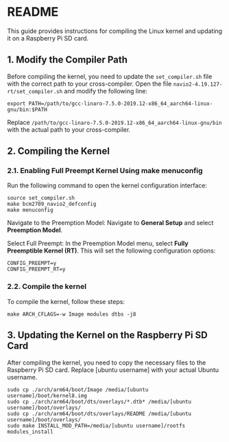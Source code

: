 # README

This guide provides instructions for compiling the Linux kernel and updating it on a Raspberry Pi SD card.

## 1. Modify the Compiler Path

Before compiling the kernel, you need to update the `set_compiler.sh` file with the correct path to your cross-compiler. Open the file `navio2-4.19.127-rt/set_compiler.sh` and modify the following line:

```
export PATH=/path/to/gcc-linaro-7.5.0-2019.12-x86_64_aarch64-linux-gnu/bin:$PATH
```
Replace `/path/to/gcc-linaro-7.5.0-2019.12-x86_64_aarch64-linux-gnu/bin` with the actual path to your cross-compiler.

## 2. Compiling the Kernel
### 2.1. Enabling Full Preempt Kernel Using make menuconfig
Run the following command to open the kernel configuration interface:
```
source set_compiler.sh
make bcm2709_navio2_defconfig
make menuconfig
```
Navigate to the Preemption Model:
Navigate to **General Setup** and select **Preemption Model**.

Select Full Preempt:
In the Preemption Model menu, select **Fully Preemptible Kernel (RT)**.
This will set the following configuration options:
```
CONFIG_PREEMPT=y
CONFIG_PREEMPT_RT=y
```
### 2.2. Compile the kernel
To compile the kernel, follow these steps:
```
make ARCH_CFLAGS=-w Image modules dtbs -j8
```

## 3. Updating the Kernel on the Raspberry Pi SD Card
After compiling the kernel, you need to copy the necessary files to the Raspberry Pi SD card. Replace [ubuntu username] with your actual Ubuntu username.

```
sudo cp ./arch/arm64/boot/Image /media/[ubuntu username]/boot/kernel8.img
sudo cp ./arch/arm64/boot/dts/overlays/*.dtb* /media/[ubuntu username]/boot/overlays/
sudo cp ./arch/arm64/boot/dts/overlays/README /media/[ubuntu username]/boot/overlays/
sudo make INSTALL_MOD_PATH=/media/[ubuntu username]/rootfs modules_install
```
